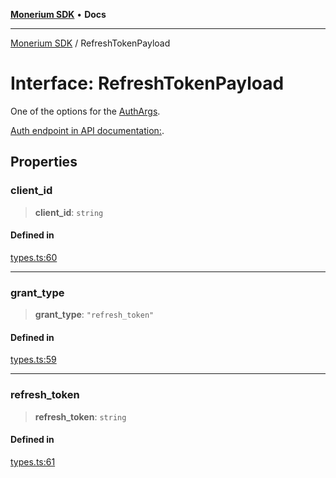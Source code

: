 [**Monerium SDK**](../README.md) • **Docs**

***

[Monerium SDK](../README.md) / RefreshTokenPayload

# Interface: RefreshTokenPayload

One of the options for the [AuthArgs](../type-aliases/AuthArgs.md).

[Auth endpoint in API documentation:](https://monerium.dev/api-docs#operation/auth).

## Properties

### client\_id

> **client\_id**: `string`

#### Defined in

[types.ts:60](https://github.com/monerium/js-monorepo/blob/main/packages/sdk/src/types.ts#L60)

***

### grant\_type

> **grant\_type**: `"refresh_token"`

#### Defined in

[types.ts:59](https://github.com/monerium/js-monorepo/blob/main/packages/sdk/src/types.ts#L59)

***

### refresh\_token

> **refresh\_token**: `string`

#### Defined in

[types.ts:61](https://github.com/monerium/js-monorepo/blob/main/packages/sdk/src/types.ts#L61)
